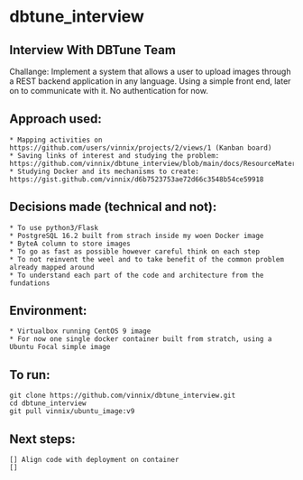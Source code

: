 # dbtune_interview

## Interview With DBTune Team

Challange: Implement a system that allows a user to upload images through a REST backend application in any language. 
           Using a simple front end, later on to communicate with it. No authentication for now. 


## Approach used:

	* Mapping activities on https://github.com/users/vinnix/projects/2/views/1 (Kanban board)
	* Saving links of interest and studying the problem: https://github.com/vinnix/dbtune_interview/blob/main/docs/ResourceMaterial.md
	* Studying Docker and its mechanisms to create: https://gist.github.com/vinnix/d6b7523753ae72d66c3548b54ce59918


## Decisions made (technical and not):
	* To use python3/Flask
	* PostgreSQL 16.2 built from strach inside my woen Docker image
	* ByteA column to store images
	* To go as fast as possible however careful think on each step
	* To not reinvent the weel and to take benefit of the common problem already mapped around
	* To understand each part of the code and architecture from the fundations

## Environment:
	* Virtualbox running CentOS 9 image
	* For now one single docker container built from stratch, using a Ubuntu Focal simple image



## To run:

	git clone https://github.com/vinnix/dbtune_interview.git
	cd dbtune_interview
	git pull vinnix/ubuntu_image:v9


## Next steps:

	[] Align code with deployment on container
	[] 
